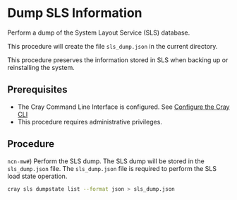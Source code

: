 # Dump SLS Information

Perform a dump of the System Layout Service \(SLS\) database.

This procedure will create the file `sls_dump.json` in the current directory.

This procedure preserves the information stored in SLS when backing up or reinstalling the system.

## Prerequisites

- The Cray Command Line Interface is configured. See [Configure the Cray CLI](../configure_cray_cli.md)
- This procedure requires administrative privileges.

## Procedure

`ncn-mw#`) Perform the SLS dump.
The SLS dump will be stored in the `sls_dump.json` file. The `sls_dump.json` file is required to perform the SLS load state operation.

```bash
cray sls dumpstate list --format json > sls_dump.json
```

